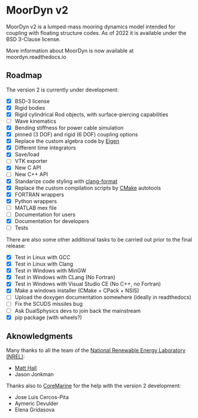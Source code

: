 MoorDyn v2
==========

MoorDyn v2 is a lumped-mass mooring dynamics model intended for coupling with
floating structure codes. As of 2022 it is available under the BSD 3-Clause
license.

More information about MoorDyn is now available at moordyn.readthedocs.io

## Roadmap

The version 2 is currently under development:

 - [X] BSD-3 license
 - [X] Rigid bodies
 - [X] Rigid cylindrical Rod objects, with surface-piercing capabilities
 - [ ] Wave kinematics
 - [X] Bending stiffness for power cable simulation
 - [X] pinned (3 DOF) and rigid (6 DOF) coupling options
 - [X] Replace the custom algebra code by [Eigen](https://eigen.tuxfamily.org/index.php?title=Main_Page)
 - [X] Different time integrators
 - [X] Save/load
 - [ ] VTK exporter
 - [X] New C API
 - [ ] New C++ API
 - [X] Standarize code styling with [clang-format](https://clang.llvm.org/docs/ClangFormat.html)
 - [X] Replace the custom compilation scripts by [CMake](https://cmake.org/) autotools
 - [X] FORTRAN wrappers
 - [X] Python wrappers
 - [ ] MATLAB mex file
 - [ ] Documentation for users
 - [X] Documentation for developers
 - [ ] Tests

There are also some other additional tasks to be carried out prior to the final
release:

 - [X] Test in Linux with GCC
 - [X] Test in Linux with Clang
 - [X] Test in Windows with MinGW
 - [X] Test in Windows with CLang (No Fortran)
 - [X] Test in Windows with Visual Studio CE (No C++, no Fortran)
 - [X] Make a windows installer (CMake + CPack + NSIS)
 - [ ] Upload the doxygen documentation somewhere (ideally in readthedocs)
 - [ ] Fix the SCUDS missiles bug
 - [ ] Ask DualSphysics devs to join back the mainstream
 - [X] pip package (with wheels?)

## Aknowledgments

Many thanks to all the team of the
[National Renewable Energy Laboratory (NREL)](https://www.nrel.gov/):

  - [Matt Hall](http://matt-hall.ca/moordyn.html)
  - Jason Jonkman

Thanks also to [CoreMarine](https://www.core-marine.com/) for the help with the
version 2 development:

  - Jose Luis Cercos-Pita
  - Aymeric Devulder
  - Elena Gridasova
